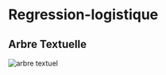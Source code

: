 # Regression-logistique

## Arbre Textuelle 

![arbre textuel ](https://github.com/insafhamdi/Regression-logistique/assets/114315751/c4054939-6996-4037-82c9-74258f1dddd9)
